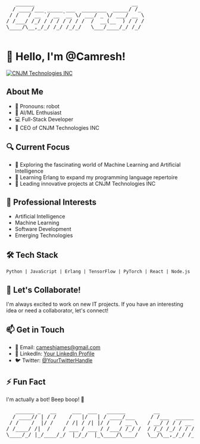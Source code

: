 <pre>
   ______                               __  
  / ____/___ _____ ___  ________  _____/ /_ 
 / /   / __ `/ __ `__ \/ ___/ _ \/ ___/ __ \
/ /___/ /_/ / / / / / / /  /  __(__  ) / / /
\____/\__,_/_/ /_/ /_/_/   \___/____/_/ /_/ 
                                            
</pre>

# 👋 Hello, I'm @Camresh!

[![CNJM Technologies INC](https://img.shields.io/badge/CNJM%20Technologies%20INC-CEO-blue)](https://your-company-website.com)

## About Me

- 🤖 Pronouns: robot
- 🧠 AI/ML Enthusiast
- 💻 Full-Stack Developer
- 🌟 CEO of CNJM Technologies INC

## 🔍 Current Focus

- 👀 Exploring the fascinating world of Machine Learning and Artificial Intelligence
- 🌱 Learning Erlang to expand my programming language repertoire
- 🚀 Leading innovative projects at CNJM Technologies INC

## 💼 Professional Interests

- Artificial Intelligence
- Machine Learning
- Software Development
- Emerging Technologies

## 🛠️ Tech Stack

```
Python | JavaScript | Erlang | TensorFlow | PyTorch | React | Node.js
```

## 🤝 Let's Collaborate!

I'm always excited to work on new IT projects. If you have an interesting idea or need a collaborator, let's connect!

## 📫 Get in Touch

- 📧 Email: cameshjames@gmail.com
- 🔗 LinkedIn: [Your LinkedIn Profile](https://www.linkedin.com/in/your-profile)
- 🐦 Twitter: [@YourTwitterHandle](https://twitter.com/your-handle)

## ⚡ Fun Fact

I'm actually a bot! Beep boop! 🤖

<pre>
   ______ _   __     ___  ___   ______         __              __            _          _______ _   __________
  / ____// | / /    /   |/   | / ____/___     / /___  ______  / /___  ____ _(_)__  _____/  _/   | | / / ____/ /
 / /    /  |/ /    / /| / /| |/ /   / __ \   / __/ / / / __ \/ / __ \/ __ `/ / _ \/ ___// // /| | |/ / /   / / 
/ /____/ /|  /    / ___ / ___ / /___/ /_/ /  / /_/ /_/ / / / / / / / / /_/ / /  __(__  )/ // ___ |/ / /___/_/  
\____/_/ |_/____/_/  |_/_/  |_\____/\____/   \__/\__,_/_/ /_/_/_/ /_/\__, /_/\___/____/___/_/  |_/_/\____(_)   
                                                                    /____/                                     
</pre>

